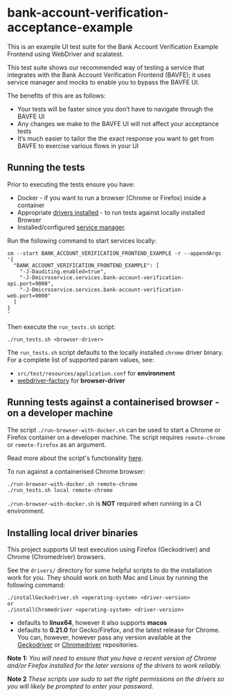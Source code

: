 # bank-account-verification-acceptance-example

This is an example UI test suite for the Bank Account Verification Example Frontend using WebDriver and scalatest.

This test suite shows our recommended way of testing a service that integrates with the Bank Account Verification Frontend (BAVFE); it uses service manager and mocks to enable you to bypass the BAVFE UI.

The benefits of this are as follows:

 - Your tests will be faster since you don’t have to navigate through the BAVFE UI
 - Any changes we make to the BAVFE UI will not affect your acceptance tests
 - It’s much easier to tailor the the exact response you want to get from BAVFE to exercise various flows in your UI

## Running the tests

Prior to executing the tests ensure you have:
 - Docker - if you want to run a browser (Chrome or Firefox) inside a container 
 - Appropriate [drivers installed](#installing-local-driver-binaries) - to run tests against locally installed Browser
 - Installed/configured [service manager](https://github.com/hmrc/service-manager).  

Run the following command to start services locally:

    sm --start BANK_ACCOUNT_VERIFICATION_FRONTEND_EXAMPLE -r --appendArgs '{                                                                                                              
      "BANK_ACCOUNT_VERIFICATION_FRONTEND_EXAMPLE": [
        "-J-Dauditing.enabled=true",
        "-J-Dmicroservice.services.bank-account-verification-api.port=9000",
        "-J-Dmicroservice.services.bank-account-verification-web.port=9000"
      ]
    }
    '

Then execute the `run_tests.sh` script:
    
    ./run_tests.sh <browser-driver>

The `run_tests.sh` script defaults to the locally installed `chrome` driver binary.  For a complete list of supported param values, see:
 - `src/test/resources/application.conf` for **environment** 
 - [webdriver-factory](https://github.com/hmrc/webdriver-factory#2-instantiating-a-browser-with-default-options) for **browser-driver**

## Running tests against a containerised browser - on a developer machine

The script `./run-browser-with-docker.sh` can be used to start a Chrome or Firefox container on a developer machine. 
The script requires `remote-chrome` or `remote-firefox` as an argument.

Read more about the script's functionality [here](run-browser-with-docker.sh).

To run against a containerised Chrome browser:

```bash
./run-browser-with-docker.sh remote-chrome 
./run_tests.sh local remote-chrome
```

`./run-browser-with-docker.sh` is **NOT** required when running in a CI environment. 

## Installing local driver binaries

This project supports UI test execution using Firefox (Geckodriver) and Chrome (Chromedriver) browsers. 

See the `drivers/` directory for some helpful scripts to do the installation work for you.  They should work on both Mac and Linux by running the following command:

    ./installGeckodriver.sh <operating-system> <driver-version>
    or
    ./installChromedriver <operating-system> <driver-version>

- *<operating-system>* defaults to **linux64**, however it also supports **macos**
- *<driver-version>* defaults to **0.21.0** for Gecko/Firefox, and the latest release for Chrome.  You can, however, however pass any version available at the [Geckodriver](https://github.com/mozilla/geckodriver/tags) or [Chromedriver](http://chromedriver.storage.googleapis.com/) repositories.

**Note 1:** *You will need to ensure that you have a recent version of Chrome and/or Firefox installed for the later versions of the drivers to work reliably.*

**Note 2** *These scripts use sudo to set the right permissions on the drivers so you will likely be prompted to enter your password.*
